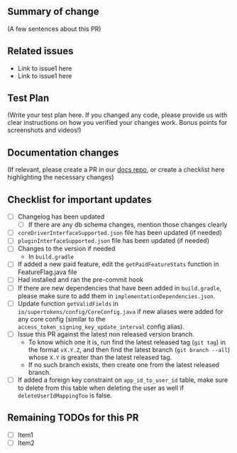## Summary of change

(A few sentences about this PR)

## Related issues

- Link to issue1 here
- Link to issue1 here

## Test Plan

(Write your test plan here. If you changed any code, please provide us with clear instructions on how you verified your
changes work. Bonus points for screenshots and videos!)

## Documentation changes

(If relevant, please create a PR in our [docs repo](https://github.com/supertokens/docs), or create a checklist here
highlighting the necessary changes)

## Checklist for important updates

- [ ] Changelog has been updated
    - [ ] If there are any db schema changes, mention those changes clearly
- [ ] `coreDriverInterfaceSupported.json` file has been updated (if needed)
- [ ] `pluginInterfaceSupported.json` file has been updated (if needed)
- [ ] Changes to the version if needed
    - In `build.gradle`
- [ ] If added a new paid feature, edit the `getPaidFeatureStats` function in FeatureFlag.java file
- [ ] Had installed and ran the pre-commit hook
- [ ] If there are new dependencies that have been added in `build.gradle`, please make sure to add them
  in `implementationDependencies.json`.
- [ ] Update function `getValidFields` in `io/supertokens/config/CoreConfig.java` if new aliases were added for any core config (similar to the `access_token_signing_key_update_interval` config alias).
- [ ] Issue this PR against the latest non released version branch.
    - To know which one it is, run find the latest released tag (`git tag`) in the format `vX.Y.Z`, and then find the
      latest branch (`git branch --all`) whose `X.Y` is greater than the latest released tag.
    - If no such branch exists, then create one from the latest released branch.
- [ ] If added a foreign key constraint on `app_id_to_user_id` table, make sure to delete from this table when deleting the user as well if `deleteUserIdMappingToo` is false.
## Remaining TODOs for this PR

- [ ] Item1
- [ ] Item2
